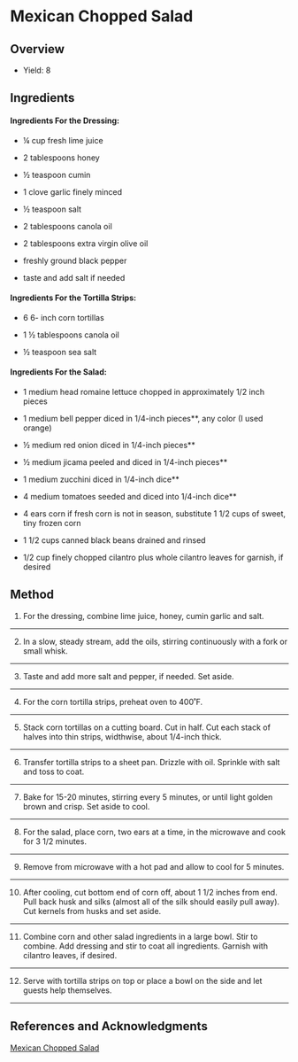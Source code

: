 # Mexican Chopped Salad

## Overview

- Yield: 8

## Ingredients

#### Ingredients For the Dressing:

- ¼ cup fresh lime juice

- 2 tablespoons honey

- ½ teaspoon cumin

- 1 clove garlic finely minced

- ½ teaspoon salt

- 2 tablespoons canola oil

- 2 tablespoons extra virgin olive oil

- freshly ground black pepper

- taste and add salt if needed

#### Ingredients For the Tortilla Strips:

- 6 6- inch corn tortillas

- 1 ½ tablespoons canola oil

- ½ teaspoon sea salt

#### Ingredients For the Salad:

- 1 medium head romaine lettuce chopped in approximately 1/2 inch pieces

- 1 medium bell pepper diced in 1/4-inch pieces**, any color (I used orange)

- ½ medium red onion diced in 1/4-inch pieces**

- ½ medium jicama peeled and diced in 1/4-inch pieces**

- 1 medium zucchini diced in 1/4-inch dice**

- 4 medium tomatoes seeded and diced into 1/4-inch dice**

- 4 ears corn if fresh corn is not in season, substitute 1 1/2 cups of sweet, tiny frozen corn

- 1 1/2 cups canned black beans drained and rinsed

- 1/2 cup finely chopped cilantro plus whole cilantro leaves for garnish, if desired

## Method

1. For the dressing, combine lime juice, honey, cumin garlic and salt.
---

2. In a slow, steady stream, add the oils, stirring continuously with a fork or small whisk.
---

3. Taste and add more salt and pepper, if needed. Set aside.
---

4. For the corn tortilla strips, preheat oven to 400˚F.
---

5. Stack corn tortillas on a cutting board. Cut in half. Cut each stack of halves into thin strips, widthwise, about 1/4-inch thick.
---

6. Transfer tortilla strips to a sheet pan. Drizzle with oil. Sprinkle with salt and toss to coat.
---

7. Bake for 15-20 minutes, stirring every 5 minutes, or until light golden brown and crisp. Set aside to cool.
---

8. For the salad, place corn, two ears at a time, in the microwave and cook for 3 1/2 minutes.
---

9. Remove from microwave with a hot pad and allow to cool for 5 minutes.
---

10. After cooling, cut bottom end of corn off, about 1 1/2 inches from end. Pull back husk and silks (almost all of the silk should easily pull away). Cut kernels from husks and set aside.
---

11. Combine corn and other salad ingredients in a large bowl. Stir to combine. Add dressing and stir to coat all ingredients. Garnish with cilantro leaves, if desired.
---

12. Serve with tortilla strips on top or place a bowl on the side and let guests help themselves.
---

## References and Acknowledgments

[Mexican Chopped Salad](https://thecafesucrefarine.com/mexican-chopped-salad/)
